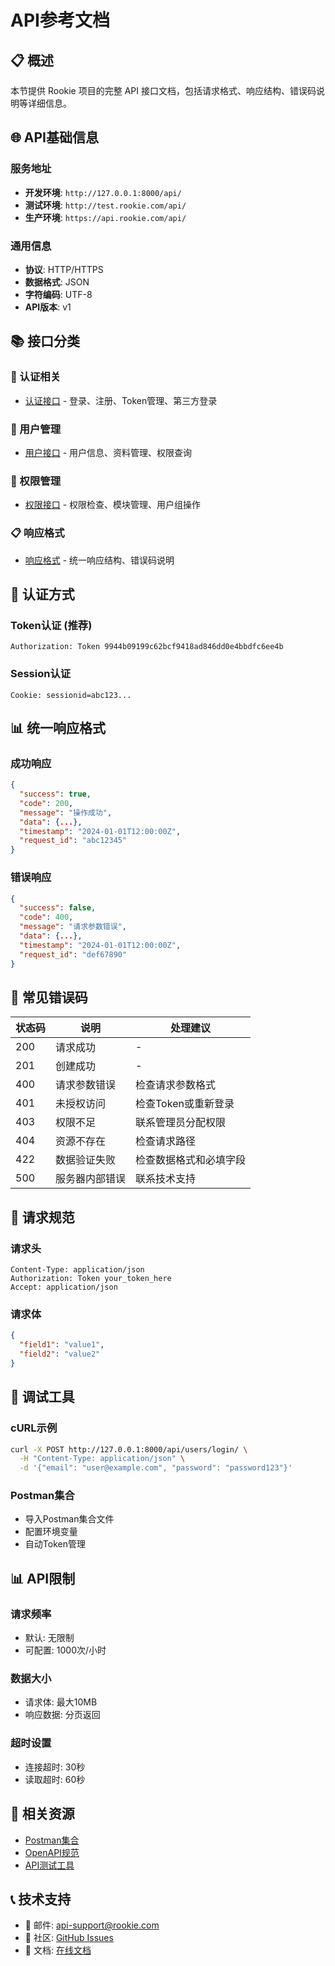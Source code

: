 # API参考文档

## 📋 概述

本节提供 Rookie 项目的完整 API 接口文档，包括请求格式、响应结构、错误码说明等详细信息。

## 🌐 API基础信息

### 服务地址
- **开发环境**: `http://127.0.0.1:8000/api/`
- **测试环境**: `http://test.rookie.com/api/`
- **生产环境**: `https://api.rookie.com/api/`

### 通用信息
- **协议**: HTTP/HTTPS
- **数据格式**: JSON
- **字符编码**: UTF-8
- **API版本**: v1

## 📚 接口分类

### 🔐 认证相关
- [认证接口](authentication.md) - 登录、注册、Token管理、第三方登录

### 👥 用户管理
- [用户接口](users.md) - 用户信息、资料管理、权限查询

### 🔑 权限管理
- [权限接口](permissions.md) - 权限检查、模块管理、用户组操作

### 📋 响应格式
- [响应格式](responses.md) - 统一响应结构、错误码说明

## 🔐 认证方式

### Token认证 (推荐)
```http
Authorization: Token 9944b09199c62bcf9418ad846dd0e4bbdfc6ee4b
```

### Session认证
```http
Cookie: sessionid=abc123...
```

## 📊 统一响应格式

### 成功响应
```json
{
  "success": true,
  "code": 200,
  "message": "操作成功",
  "data": {...},
  "timestamp": "2024-01-01T12:00:00Z",
  "request_id": "abc12345"
}
```

### 错误响应
```json
{
  "success": false,
  "code": 400,
  "message": "请求参数错误",
  "data": {...},
  "timestamp": "2024-01-01T12:00:00Z",
  "request_id": "def67890"
}
```

## 🚨 常见错误码

| 状态码 | 说明 | 处理建议 |
|--------|------|----------|
| 200 | 请求成功 | - |
| 201 | 创建成功 | - |
| 400 | 请求参数错误 | 检查请求参数格式 |
| 401 | 未授权访问 | 检查Token或重新登录 |
| 403 | 权限不足 | 联系管理员分配权限 |
| 404 | 资源不存在 | 检查请求路径 |
| 422 | 数据验证失败 | 检查数据格式和必填字段 |
| 500 | 服务器内部错误 | 联系技术支持 |

## 📝 请求规范

### 请求头
```http
Content-Type: application/json
Authorization: Token your_token_here
Accept: application/json
```

### 请求体
```json
{
  "field1": "value1",
  "field2": "value2"
}
```

## 🔧 调试工具

### cURL示例
```bash
curl -X POST http://127.0.0.1:8000/api/users/login/ \
  -H "Content-Type: application/json" \
  -d '{"email": "user@example.com", "password": "password123"}'
```

### Postman集合
- 导入Postman集合文件
- 配置环境变量
- 自动Token管理

## 📊 API限制

### 请求频率
- 默认: 无限制
- 可配置: 1000次/小时

### 数据大小
- 请求体: 最大10MB
- 响应数据: 分页返回

### 超时设置
- 连接超时: 30秒
- 读取超时: 60秒

## 🔗 相关资源

- [Postman集合](https://www.postman.com/rookie-api)
- [OpenAPI规范](https://swagger.io/specification/)
- [API测试工具](../tutorials/api-testing.md)

## 📞 技术支持

- 📧 邮件: api-support@rookie.com
- 💬 社区: [GitHub Issues](https://github.com/degary/RooKie/issues)
- 📖 文档: [在线文档](https://docs.rookie.com)
